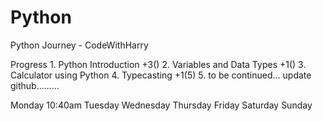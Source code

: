 # Python

Python Journey - CodeWithHarry

Progress
    1. Python Introduction +3()
    2. Variables and Data Types +1()
    3. Calculator using Python
    4. Typecasting +1(5)
    5. to be continued...
update github.........

Monday 10:40am
Tuesday
Wednesday
Thursday
Friday
Saturday
Sunday
